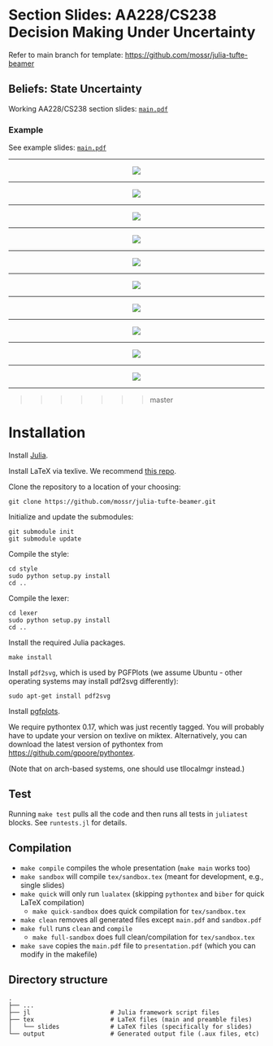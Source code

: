 # Section Slides: AA228/CS238 Decision Making Under Uncertainty
Refer to main branch for template: https://github.com/mossr/julia-tufte-beamer


## Beliefs: State Uncertainty
Working AA228/CS238 section slides: [`main.pdf`](https://github.com/mossr/julia-tufte-beamer/blob/aa228/beliefs/main.pdf)


### Example
See example slides: [`main.pdf`](https://github.com/mossr/julia-tufte-beamer/blob/master/main.pdf)

---

<p align="center">
  <img src="https://github.com/mossr/julia-tufte-beamer/blob/master/svg/1_title.svg">
</p>

---

<p align="center">
  <img src="https://github.com/mossr/julia-tufte-beamer/blob/master/svg/2_juliaverbatim.svg">
</p>

---

<p align="center">
  <img src="https://github.com/mossr/julia-tufte-beamer/blob/master/svg/3_juliaconsole.svg">
</p>

---

<p align="center">
  <img src="https://github.com/mossr/julia-tufte-beamer/blob/master/svg/4_plotting.svg">
</p>

---

<p align="center">
  <img src="https://github.com/mossr/julia-tufte-beamer/blob/master/svg/5_tikz.svg">
</p>

---

<p align="center">
  <img src="https://github.com/mossr/julia-tufte-beamer/blob/master/svg/6_algorithms.svg">
</p>

---

<p align="center">
  <img src="https://github.com/mossr/julia-tufte-beamer/blob/master/svg/7_definitions.svg">
</p>

---

<p align="center">
  <img src="https://github.com/mossr/julia-tufte-beamer/blob/master/svg/8_tables.svg">
</p>

---

<p align="center">
  <img src="https://github.com/mossr/julia-tufte-beamer/blob/master/svg/9_bullets.svg">
</p>

---

<p align="center">
  <img src="https://github.com/mossr/julia-tufte-beamer/blob/master/svg/10_references.svg">
</p>

---
>>>>>>> master

# Installation
Install [Julia](https://julialang.org/downloads/).

Install LaTeX via texlive. We recommend [this repo](https://github.com/scottkosty/install-tl-ubuntu).

Clone the repository to a location of your choosing:
```
git clone https://github.com/mossr/julia-tufte-beamer.git
```

Initialize and update the submodules:
```
git submodule init
git submodule update
```

Compile the style:
```
cd style
sudo python setup.py install
cd ..
```

Compile the lexer:
```
cd lexer
sudo python setup.py install
cd ..
```

Install the required Julia packages.
```
make install
```

Install `pdf2svg`, which is used by PGFPlots (we assume Ubuntu - other operating systems may install pdf2svg differently):
```
sudo apt-get install pdf2svg
```

Install [pgfplots](https://ctan.org/pkg/pgfplots).

We require pythontex 0.17, which was just recently tagged. You will probably have to update your version on texlive on miktex. Alternatively, you can download the latest version of pythontex from https://github.com/gpoore/pythontex.

(Note that on arch-based systems, one should use tllocalmgr instead.)

## Test

Running `make test` pulls all the code and then runs all tests in `juliatest` blocks. See `runtests.jl` for details.

## Compilation

* `make compile` compiles the whole presentation (`make main` works too)
* `make sandbox` will compile `tex/sandbox.tex` (meant for development, e.g., single slides)
* `make quick` will only run `lualatex` (skipping `pythontex` and `biber` for quick LaTeX compilation)
    * `make quick-sandbox` does quick compilation for `tex/sandbox.tex`
* `make clean` removes all generated files except `main.pdf` and `sandbox.pdf`
* `make full` runs `clean` and `compile`
    * `make full-sandbox` does full clean/compilation for `tex/sandbox.tex`
* `make save` copies the `main.pdf` file to `presentation.pdf` (which you can modify in the makefile)


## Directory structure

    .
    ├── ...
    ├── jl                      # Julia framework script files
    ├── tex                     # LaTeX files (main and preamble files)
    │   └── slides              # LaTeX files (specifically for slides)
    └── output                  # Generated output file (.aux files, etc)
